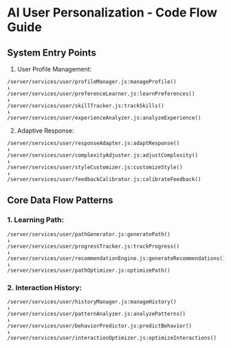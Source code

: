 # AI User Personalization - Code Flow Guide

## System Entry Points

1. User Profile Management:
```
/server/services/user/profileManager.js:manageProfile()
↓
/server/services/user/preferenceLearner.js:learnPreferences()
↓
/server/services/user/skillTracker.js:trackSkills()
↓
/server/services/user/experienceAnalyzer.js:analyzeExperience()
```

2. Adaptive Response:
```
/server/services/user/responseAdapter.js:adaptResponse()
↓
/server/services/user/complexityAdjuster.js:adjustComplexity()
↓
/server/services/user/styleCustomizer.js:customizeStyle()
↓
/server/services/user/feedbackCalibrator.js:calibrateFeedback()
```

## Core Data Flow Patterns

### 1. Learning Path:
```
/server/services/user/pathGenerator.js:generatePath()
↓
/server/services/user/progressTracker.js:trackProgress()
↓
/server/services/user/recommendationEngine.js:generateRecommendations()
↓
/server/services/user/pathOptimizer.js:optimizePath()
```

### 2. Interaction History:
```
/server/services/user/historyManager.js:manageHistory()
↓
/server/services/user/patternAnalyzer.js:analyzePatterns()
↓
/server/services/user/behaviorPredictor.js:predictBehavior()
↓
/server/services/user/interactionOptimizer.js:optimizeInteractions()
```